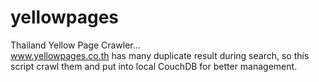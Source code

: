 # yellowpages
Thailand Yellow Page Crawler...<br />
www.yellowpages.co.th has many duplicate result during search, so this script crawl them and put into local CouchDB for better management.
